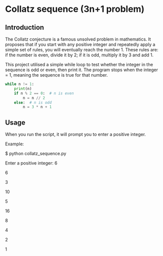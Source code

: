 # Collatz sequence (3n+1 problem)


## Introduction
The Collatz conjecture is a famous unsolved problem in mathematics. It proposes that if you start with any positive integer and repeatedly apply a simple set of rules, you will eventually reach the number 1. These rules are: if the number is even, divide it by 2; if it is odd, multiply it by 3 and add 1.


This project utilised a simple while loop to test whether the integer in the sequence is odd or even, then print it. The program stops when the integer = 1, meaning the sequence is true for that number.

``` python
while n != 1:
    print(n)
    if n % 2 == 0:  # n is even
        n = n // 2
    else:  # n is odd
        n = 3 * n + 1
```

## Usage
When you run the script, it will prompt you to enter a positive integer.

Example:

$ python collatz_sequence.py

Enter a positive integer: 6

6

3

10

5

16

8

4

2

1